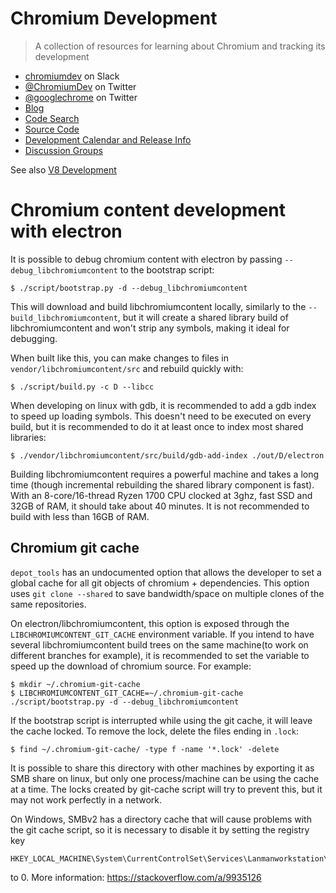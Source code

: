 # Chromium Development

> A collection of resources for learning about Chromium and tracking its development

- [chromiumdev](https://chromiumdev-slack.herokuapp.com) on Slack
- [@ChromiumDev](https://twitter.com/ChromiumDev) on Twitter
- [@googlechrome](https://twitter.com/googlechrome) on Twitter
- [Blog](https://blog.chromium.org)
- [Code Search](https://cs.chromium.org/)
- [Source Code](https://cs.chromium.org/chromium/src/)
- [Development Calendar and Release Info](https://www.chromium.org/developers/calendar)
- [Discussion Groups](http://www.chromium.org/developers/discussion-groups)

See also [V8 Development](v8-development.md)

# Chromium content development with electron

It is possible to debug chromium content with electron by passing
`--debug_libchromiumcontent` to the bootstrap script:

    $ ./script/bootstrap.py -d --debug_libchromiumcontent

This will download and build libchromiumcontent locally, similarly to the
`--build_libchromiumcontent`, but it will create a shared library build of
libchromiumcontent and won't strip any symbols, making it ideal for debugging.

When built like this, you can make changes to files in
`vendor/libchromiumcontent/src` and rebuild quickly with:

    $ ./script/build.py -c D --libcc

When developing on linux with gdb, it is recommended to add a gdb index to speed
up loading symbols. This doesn't need to be executed on every build, but it is
recommended to do it at least once to index most shared libraries: 

    $ ./vendor/libchromiumcontent/src/build/gdb-add-index ./out/D/electron

Building libchromiumcontent requires a powerful machine and takes a long time
(though incremental rebuilding the shared library component is fast). With an
8-core/16-thread Ryzen 1700 CPU clocked at 3ghz, fast SSD and 32GB of RAM, it
should take about 40 minutes. It is not recommended to build with less than 16GB
of RAM.

## Chromium git cache

`depot_tools` has an undocumented option that allows the developer to set a
global cache for all git objects of chromium + dependencies. This option uses
`git clone --shared` to save bandwidth/space on multiple clones of the same
repositories.

On electron/libchromiumcontent, this option is exposed through the
`LIBCHROMIUMCONTENT_GIT_CACHE` environment variable. If you intend to have
several libchromiumcontent build trees on the same machine(to work on different
branches for example), it is recommended to set the variable to speed up the
download of chromium source. For example:

    $ mkdir ~/.chromium-git-cache
    $ LIBCHROMIUMCONTENT_GIT_CACHE=~/.chromium-git-cache ./script/bootstrap.py -d --debug_libchromiumcontent

If the bootstrap script is interrupted while using the git cache, it will leave
the cache locked. To remove the lock, delete the files ending in `.lock`:

    $ find ~/.chromium-git-cache/ -type f -name '*.lock' -delete

It is possible to share this directory with other machines by exporting it as
SMB share on linux, but only one process/machine can be using the cache at a
time. The locks created by git-cache script will try to prevent this, but it may
not work perfectly in a network.

On Windows, SMBv2 has a directory cache that will cause problems with the git
cache script, so it is necessary to disable it by setting the registry key

    HKEY_LOCAL_MACHINE\System\CurrentControlSet\Services\Lanmanworkstation\Parameters\DirectoryCacheLifetime

to 0. More information: https://stackoverflow.com/a/9935126
